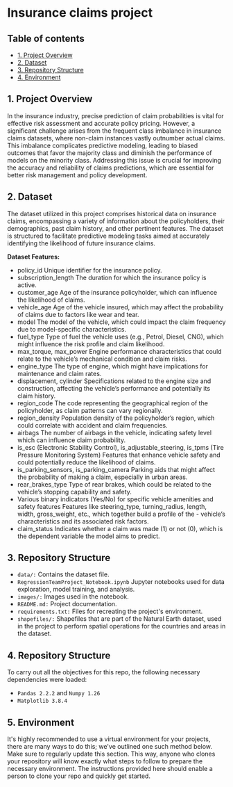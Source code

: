 # Insurance claims project


## Table of contents
* [1. Project Overview](#project-description)
* [2. Dataset](#dataset)
* [3. Repository Structure](#Repository-Structure)
* [4. Environment](#environment)

## 1. Project Overview <a class="anchor" id="project-description"></a>
In the insurance industry, precise prediction of claim probabilities is vital for effective risk assessment and accurate policy pricing. However, a significant challenge arises from the frequent class imbalance in insurance claims datasets, where non-claim instances vastly outnumber actual claims. This imbalance complicates predictive modeling, leading to biased outcomes that favor the majority class and diminish the performance of models on the minority class. Addressing this issue is crucial for improving the accuracy and reliability of claims predictions, which are essential for better risk management and policy development.

## 2. Dataset <a class="anchor" id="dataset"></a>
The dataset utilized in this project comprises historical data on insurance claims, encompassing a variety of information about the policyholders, their demographics, past claim history, and other pertinent features. The dataset is structured to facilitate predictive modeling tasks aimed at accurately identifying the likelihood of future insurance claims.

**Dataset Features:**
- policy_id	Unique identifier for the insurance policy.
- subscription_length	The duration for which the insurance policy is active.
- customer_age	Age of the insurance policyholder, which can influence the likelihood of claims.
- vehicle_age	Age of the vehicle insured, which may affect the probability of claims due to factors like wear and tear.
- model	The model of the vehicle, which could impact the claim frequency due to model-specific characteristics.
- fuel_type	Type of fuel the vehicle uses (e.g., Petrol, Diesel, CNG), which might influence the risk profile and claim likelihood.
- max_torque, max_power	Engine performance characteristics that could relate to the vehicle’s mechanical condition and claim risks.
- engine_type	The type of engine, which might have implications for maintenance and claim rates.
- displacement, cylinder	Specifications related to the engine size and construction, affecting the vehicle’s performance and potentially its claim history.
- region_code	The code representing the geographical region of the policyholder, as claim patterns can vary regionally.
- region_density	Population density of the policyholder’s region, which could correlate with accident and claim frequencies.
- airbags	The number of airbags in the vehicle, indicating safety level which can influence claim probability.
- is_esc (Electronic Stability Control), is_adjustable_steering, is_tpms (Tire Pressure Monitoring System)	Features that enhance vehicle safety and could potentially reduce the likelihood of claims.
- is_parking_sensors, is_parking_camera	Parking aids that might affect the probability of making a claim, especially in urban areas.
- rear_brakes_type	Type of rear brakes, which could be related to the vehicle’s stopping capability and safety.
- Various binary indicators (Yes/No) for specific vehicle amenities and safety features	Features like steering_type, turning_radius, length, width, gross_weight, etc., which together build a profile of the - vehicle’s characteristics and its associated risk factors.
- claim_status	Indicates whether a claim was made (1) or not (0), which is the dependent variable the model aims to predict.

## 3. Repository Structure <a class="anchor" id="packages"></a>

- `data/:` Contains the dataset file.
- `RegressionTeamProject_Notebook.ipynb` Jupyter notebooks used for data exploration, model training, and analysis.
- `images/:` Images used in the notebook.
- `README.md:` Project documentation.
- `requirements.txt:` Files for recreating the project's environment.
- `shapefiles/:` Shapefiles that are part of the Natural Earth dataset, used in the project to perform spatial operations for the countries and areas in the dataset.

## 4. Repository Structure <a class="anchor" id="packages"></a>

 To carry out all the objectives for this repo, the following necessary dependencies were loaded:
+ `Pandas 2.2.2` and `Numpy 1.26`
+ `Matplotlib 3.8.4`

## 5. Environment <a class="anchor" id="environment"></a>

It's highly recommended to use a virtual environment for your projects, there are many ways to do this; we've outlined one such method below. Make sure to regularly update this section. This way, anyone who clones your repository will know exactly what steps to follow to prepare the necessary environment. The instructions provided here should enable a person to clone your repo and quickly get started.

